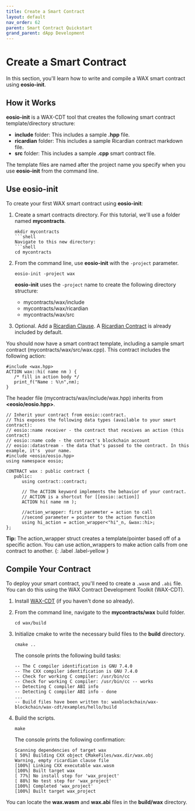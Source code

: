```yaml
---
title: Create a Smart Contract
layout: default
nav_order: 62
parent: Smart Contract Quickstart
grand_parent: dApp Development
---
```

# Create a Smart Contract

In this section, you'll learn how to write and compile a WAX smart contract using **eosio-init**.

## How it Works

**eosio-init** is a WAX-CDT tool that creates the following smart contract template/directory structure:

- **include** folder: This includes a sample **.hpp** file.
- **ricardian** folder: This includes a sample Ricardian contract markdown file.
- **src** folder: This includes a sample **.cpp** smart contract file.

The template files are named after the project name you specify when you use **eosio-init** from the command line. 

## Use eosio-init

To create your first WAX smart contract using **eosio-init**:

1. Create a smart contracts directory. For this tutorial, we'll use a folder named **mycontracts**.

    ```shell
    mkdir mycontracts
    ```shell
    Navigate to this new directory:
    ```shell
    cd mycontracts
    ```

2. From the command line, use **eosio-init** with the `-project` parameter.

    ```
    eosio-init -project wax
    ```

    **eosio-init** uses the `-project` name to create the following directory structure:

    - mycontracts/wax/include 
    - mycontracts/wax/ricardian 
    - mycontracts/wax/src 

3. Optional. Add a [Ricardian Clause](/wax-developer/docs/ricardian_clause). A  [Ricardian Contract](/wax-developer/docs/ricardian_contract) is already included by default.

You should now have a smart contract template, including a sample smart contract (mycontracts/wax/src/wax.cpp). This contract includes the following action:

```
#include <wax.hpp>
ACTION wax::hi( name nm ) {
   /* fill in action body */
   print_f("Name : %\n",nm);
}
```

The header file (mycontracts/wax/include/wax.hpp) inherits from **<eosio/eosio.hpp>**.

```
// Inherit your contract from eosio::contract. 
// This exposes the following data types (available to your smart contract):
// eosio::name receiver - the contract that receives an action (this contract)
// eosio::name code - the contract's blockchain account
// eosio::datastream - the data that's passed to the contract. In this example, it's  your name.
#include <eosio/eosio.hpp>
using namespace eosio;

CONTRACT wax : public contract {
   public:
      using contract::contract;

      // The ACTION keyword implements the behavior of your contract. 
      // ACTION is a shortcut for [[eosio::action]]  
      ACTION hi( name nm );

      //action_wrapper: first parameter = action to call
      //second parameter = pointer to the action function
      using hi_action = action_wrapper<"hi"_n, &wax::hi>;
};
```

<strong>Tip:</strong> The action_wrapper struct creates a template/pointer based off of a specific action. You can use action_wrappers to make action calls from one contract to another. 
{: .label .label-yellow }

<!--
<span>Tip: </span>Make sure that your class name and file names match.

```
// Required. eosio.hpp includes the classes required to write a smart contract and sign transactions on the WAX blockchain. 
#include <eosiolib/eosio.hpp>

// Inherit your contract from eosio::contract. 
// eosio::name receiver is the contract that receives an action (this contract)
// eosio::name code is the contract's blockchain account
// eosio::datastream is the data that's passed to the contract. In this example, there is no data. 
CONTRACT wax: public eosio::contract {
public:
    wax(eosio::name receiver, eosio::name code, eosio::datastream<const char*> ds)
        : contract(receiver, code, ds) {
    }

    // The ACTION keyword implements the behavior of your contract. 
    // ACTION is a shortcut for [[eosio::action]]
    ACTION greet() {
        // eosio::print returns a string to the console. 
        eosio::print("Hello World!\n");
    }
};

// A dispatcher function that listens to all incoming actions and performs the designated functions in your smart contract.
// If this contract included a 'goodbye' action, you could change this function to:
// EOSIO_DISPATCH(wax, (greet)(goodbye))
EOSIO_DISPATCH(wax, (greet))
```-->


## Compile Your Contract

To deploy your smart contract, you'll need to create a `.wasm` and `.abi` file. You can do this using the WAX Contract Development Toolkit (WAX-CDT).

1. Install [WAX-CDT](/wax-developer/docs/cdt) (if you haven't done so already).

2. From the command line, navigate to the **mycontracts/wax** build folder.

    ```shell
    cd wax/build
    ```

3. Initialize cmake to write the necessary build files to the **build** directory.

    ```shell
    cmake ..
    ```

    The console prints the following build tasks:

    ```shell
    -- The C compiler identification is GNU 7.4.0
    -- The CXX compiler identification is GNU 7.4.0
    -- Check for working C compiler: /usr/bin/cc
    -- Check for working C compiler: /usr/bin/cc -- works
    -- Detecting C compiler ABI info
    -- Detecting C compiler ABI info - done
    ...
    -- Build files have been written to: waxblockchain/wax-blockchain/wax-cdt/examples/hello/build
    ```

4. Build the scripts.

    ```shell
    make
    ```

    The console prints the following confirmation:

    ```shell
    Scanning dependencies of target wax
    [ 50%] Building CXX object CMakeFiles/wax.dir/wax.obj
    Warning, empty ricardian clause file
    [100%] Linking CXX executable wax.wasm
    [100%] Built target wax
    [ 77%] No install step for 'wax_project'
    [ 88%] No test step for 'wax_project'
    [100%] Completed 'wax_project'
    [100%] Built target wax_project
    ```

You can locate the **wax.wasm** and **wax.abi** files in the **build/wax** directory. 

